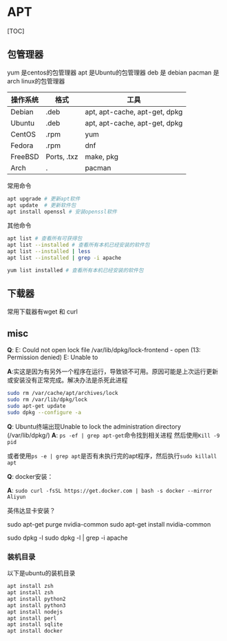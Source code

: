 # APT

[TOC]

## 包管理器

yum 是centos的包管理器
apt 是Ubuntu的包管理器
deb 是 debian
pacman  是arch linux的包管理器



|操作系统	|格式	|工具|
| ---- | ---- | ---- |
|Debian	|.deb	|apt, apt-cache, apt-get, dpkg |
|Ubuntu	|.deb	|apt, apt-cache, apt-get, dpkg |
|CentOS	|.rpm	|yum |
|Fedora	|.rpm	|dnf |
|FreeBSD|Ports, .txz|	make, pkg |
|Arch |   .|	pacman |

常用命令

``` bash
apt upgrade # 更新apt软件
apt update  # 更新软件包
apt install openssl # 安装openssl软件

```

其他命令

``` bash
apt list # 查看所有可获得包
apt list --installed # 查看所有本机已经安装的软件包
apt list --installed | less
apt list --installed | grep -i apache

yum list installed # 查看所有本机已经安装的软件包
```

## 下载器

常用下载器有wget 和 curl



## misc

**Q**: E: Could not open lock file /var/lib/dpkg/lock-frontend - open (13: Permission denied) E: Unable to 

**A**:实这是因为有另外一个程序在运行，导致锁不可用。原因可能是上次运行更新或安装没有正常完成。解决办法是杀死此进程

```bash
sudo rm /var/cache/apt/archives/lock
sudo rm /var/lib/dpkg/lock
sudo apt-get update
sudo dpkg --configure -a
```



**Q**: Ubuntu终端出现Unable to lock the administration directory (/var/lib/dpkg/)
**A**: ` ps -ef | grep apt-get `命令找到相关进程 然后使用`Kill -9 pid`

或者使用`ps -e | grep apt`是否有未执行完的apt程序，然后执行`sudo killall apt`



**Q**: docker安装：

**A**: `sudo curl -fsSL https://get.docker.com | bash -s docker --mirror Aliyun`



英伟达显卡安装？

sudo apt-get purge nvidia-common
sudo apt-get install nvidia-common



sudo dpkg -l
sudo dpkg -l | grep -i apache

### 装机目录

以下是ubuntu的装机目录

``` bash
apt install zsh
apt install zsh
apt install python2
apt install python3
apt install nodejs
apt install perl
apt install sqlite
apt install docker
```

